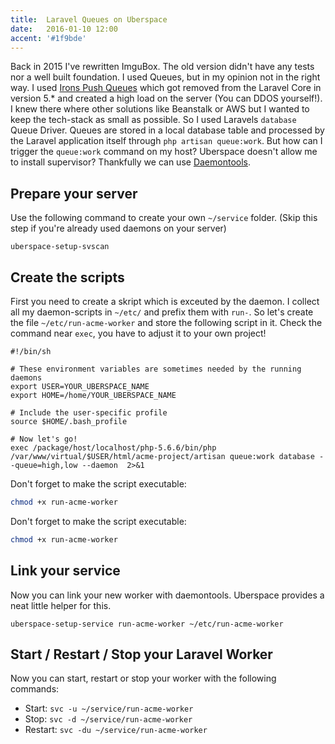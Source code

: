 ```yaml
---
title:  Laravel Queues on Uberspace
date:   2016-01-10 12:00
accent: '#1f9bde'
---
```


Back in 2015 I've rewritten ImguBox. The old version didn't have any tests nor a well built foundation. I used Queues, but in my opinion not in the right way. I used [Irons Push Queues](http://dev.iron.io/mq/reference/push_queues/) which got removed from the Laravel Core in version 5.* and created a high load on the server (You can  DDOS yourself!).
I knew there where other solutions like Beanstalk or AWS but I wanted to keep the tech-stack as small as possible. So I used Laravels `database` Queue Driver. Queues are stored in a local database table and processed by the Laravel application itself through `php artisan queue:work`. But how can I trigger the `queue:work` command on my host? Uberspace doesn't allow me to install supervisor? Thankfully we can use [Daemontools](https://wiki.uberspace.de/system:daemontools).

## Prepare your server

Use the following command to create your own `~/service` folder. (Skip this step if you're already used daemons on your server)

```shell
uberspace-setup-svscan 
```

## Create the scripts
First you need to create a skript which is exceuted by the daemon. I collect all my daemon-scripts in `~/etc/` and prefix them with `run-`.
So let's create the file `~/etc/run-acme-worker` and store the following script in it. Check the command near `exec`, you have to adjust it to your own project!

```shell
#!/bin/sh

# These environment variables are sometimes needed by the running daemons
export USER=YOUR_UBERSPACE_NAME
export HOME=/home/YOUR_UBERSPACE_NAME

# Include the user-specific profile
source $HOME/.bash_profile

# Now let's go!
exec /package/host/localhost/php-5.6.6/bin/php /var/www/virtual/$USER/html/acme-project/artisan queue:work database --queue=high,low --daemon  2>&1
```

Don't forget to make the script executable:

```bash
chmod +x run-acme-worker
```

Don't forget to make the script executable:

```bash
chmod +x run-acme-worker
```

## Link your service
Now you can link your new worker with daemontools. Uberspace provides a neat little helper for this.

```shell
uberspace-setup-service run-acme-worker ~/etc/run-acme-worker
```

## Start / Restart / Stop your Laravel Worker

Now you can start, restart or stop your worker with the following commands:

- Start: `svc -u ~/service/run-acme-worker`
- Stop: `svc -d ~/service/run-acme-worker`
- Restart: `svc -du ~/service/run-acme-worker`

